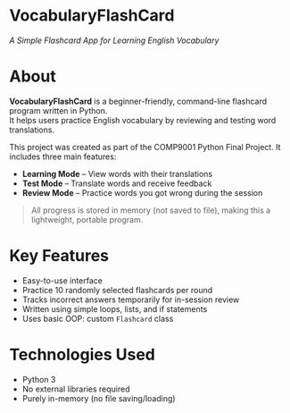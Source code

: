 # VocabularyFlashCard 
_A Simple Flashcard App for Learning English Vocabulary_

# About

**VocabularyFlashCard** is a beginner-friendly, command-line flashcard program written in Python.  
It helps users practice English vocabulary by reviewing and testing word translations.

This project was created as part of the COMP9001 Python Final Project. It includes three main features:  
- **Learning Mode** – View words with their translations  
- **Test Mode** – Translate words and receive feedback  
- **Review Mode** – Practice words you got wrong during the session  

> All progress is stored in memory (not saved to file), making this a lightweight, portable program.


# Key Features

- Easy-to-use interface
- Practice 10 randomly selected flashcards per round
- Tracks incorrect answers temporarily for in-session review
- Written using simple loops, lists, and if statements
- Uses basic OOP: custom `Flashcard` class


# Technologies Used

- Python 3
- No external libraries required
- Purely in-memory (no file saving/loading)

